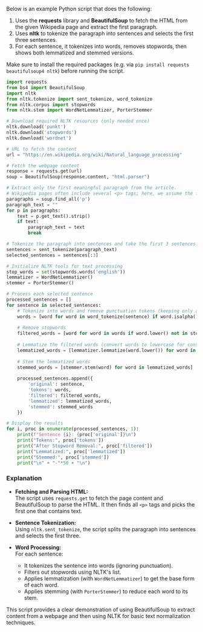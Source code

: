 Below is an example Python script that does the following:

1. Uses the **requests** library and **BeautifulSoup** to fetch the HTML from the given Wikipedia page and extract the first paragraph.
2. Uses **nltk** to tokenize the paragraph into sentences and selects the first three sentences.
3. For each sentence, it tokenizes into words, removes stopwords, then shows both lemmatized and stemmed versions.

Make sure to install the required packages (e.g. via `pip install requests beautifulsoup4 nltk`) before running the script.

```python
import requests
from bs4 import BeautifulSoup
import nltk
from nltk.tokenize import sent_tokenize, word_tokenize
from nltk.corpus import stopwords
from nltk.stem import WordNetLemmatizer, PorterStemmer

# Download required NLTK resources (only needed once)
nltk.download('punkt')
nltk.download('stopwords')
nltk.download('wordnet')

# URL to fetch the content
url = "https://en.wikipedia.org/wiki/Natural_language_processing"

# Fetch the webpage content
response = requests.get(url)
soup = BeautifulSoup(response.content, "html.parser")

# Extract only the first meaningful paragraph from the article.
# Wikipedia pages often include several <p> tags; here, we assume the first non-empty <p> is the one we need.
paragraphs = soup.find_all('p')
paragraph_text = ""
for p in paragraphs:
    text = p.get_text().strip()
    if text:
        paragraph_text = text
        break

# Tokenize the paragraph into sentences and take the first 3 sentences.
sentences = sent_tokenize(paragraph_text)
selected_sentences = sentences[:3]

# Initialize NLTK tools for text processing
stop_words = set(stopwords.words('english'))
lemmatizer = WordNetLemmatizer()
stemmer = PorterStemmer()

# Process each selected sentence
processed_sentences = []
for sentence in selected_sentences:
    # Tokenize into words and remove punctuation tokens (keeping only alphabetic tokens)
    words = [word for word in word_tokenize(sentence) if word.isalpha()]
    
    # Remove stopwords
    filtered_words = [word for word in words if word.lower() not in stop_words]
    
    # Lemmatize the filtered words (convert words to lowercase for consistency)
    lemmatized_words = [lemmatizer.lemmatize(word.lower()) for word in filtered_words]
    
    # Stem the lemmatized words
    stemmed_words = [stemmer.stem(word) for word in lemmatized_words]
    
    processed_sentences.append({
        'original': sentence,
        'tokens': words,
        'filtered': filtered_words,
        'lemmatized': lemmatized_words,
        'stemmed': stemmed_words
    })

# Display the results
for i, proc in enumerate(processed_sentences, 1):
    print(f"Sentence {i}: {proc['original']}\n")
    print("Tokens:", proc['tokens'])
    print("After Stopword Removal:", proc['filtered'])
    print("Lemmatized:", proc['lemmatized'])
    print("Stemmed:", proc['stemmed'])
    print("\n" + "-"*50 + "\n")
```

### Explanation

- **Fetching and Parsing HTML:**  
  The script uses `requests.get` to fetch the page content and BeautifulSoup to parse the HTML. It then finds all `<p>` tags and picks the first one that contains text.

- **Sentence Tokenization:**  
  Using `nltk.sent_tokenize`, the script splits the paragraph into sentences and selects the first three.

- **Word Processing:**  
  For each sentence:
  - It tokenizes the sentence into words (ignoring punctuation).
  - Filters out stopwords using NLTK's list.
  - Applies lemmatization (with `WordNetLemmatizer`) to get the base form of each word.
  - Applies stemming (with `PorterStemmer`) to reduce each word to its stem.

This script provides a clear demonstration of using BeautifulSoup to extract content from a webpage and then using NLTK for basic text normalization techniques.